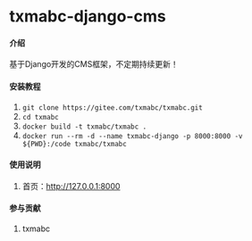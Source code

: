 # txmabc-django-cms

#### 介绍
基于Django开发的CMS框架，不定期持续更新！

#### 安装教程

1.  `git clone https://gitee.com/txmabc/txmabc.git`
2.  `cd txmabc`
3.  `docker build -t txmabc/txmabc .`
4.  `docker run --rm -d --name txmabc-django -p 8000:8000 -v ${PWD}:/code txmabc/txmabc`

#### 使用说明

1. 首页：http://127.0.0.1:8000

#### 参与贡献

1.  txmabc
